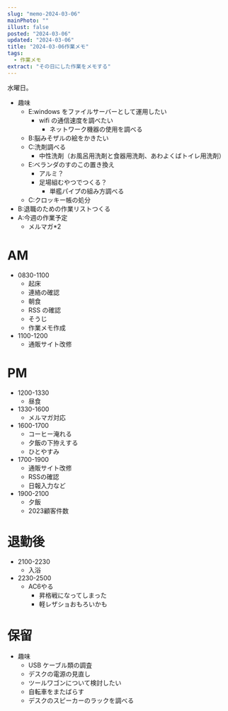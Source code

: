 ```yaml
---
slug: "memo-2024-03-06"
mainPhoto: ""
illust: false
posted: "2024-03-06"
updated: "2024-03-06"
title: "2024-03-06作業メモ"
tags:
  - 作業メモ
extract: "その日にした作業をメモする"
---
```


水曜日。  

- 趣味
  - E:windows をファイルサーバーとして運用したい
    - wifi の通信速度を調べたい
      - ネットワーク機器の使用を調べる
  - B:脳みそザルの絵をかきたい
  - C:洗剤調べる
    - 中性洗剤（お風呂用洗剤と食器用洗剤、あわよくばトイレ用洗剤）
  - E:ベランダのすのこの置き換え
    - アルミ？
    - 足場組むやつでつくる？
      - 単艦パイプの組み方調べる
  - C:クロッキー帳の処分
- B:退職のための作業リストつくる
- A:今週の作業予定
  - メルマガ\*2

# AM

- 0830-1100
  - 起床
  - 連絡の確認
  - 朝食
  - RSS の確認
  - そうじ
  - 作業メモ作成
- 1100-1200
  - 通販サイト改修

# PM

- 1200-1330
  - 昼食
- 1330-1600
  - メルマガ対応
- 1600-1700
  - コーヒー淹れる
  - 夕飯の下拵えする
  - ひとやすみ
- 1700-1900
  - 通販サイト改修
  - RSSの確認
  - 日報入力など
- 1900-2100
  - 夕飯
  - 2023顧客件数

# 退勤後

- 2100-2230
  - 入浴
- 2230-2500
  - AC6やる
    - 昇格戦になってしまった
    - 軽レザショおもろいかも

# 保留

- 趣味
  - USB ケーブル類の調査
  - デスクの電源の見直し
  - ツールワゴンについて検討したい
  - 自転車をまたばらす
  - デスクのスピーカーのラックを調べる

